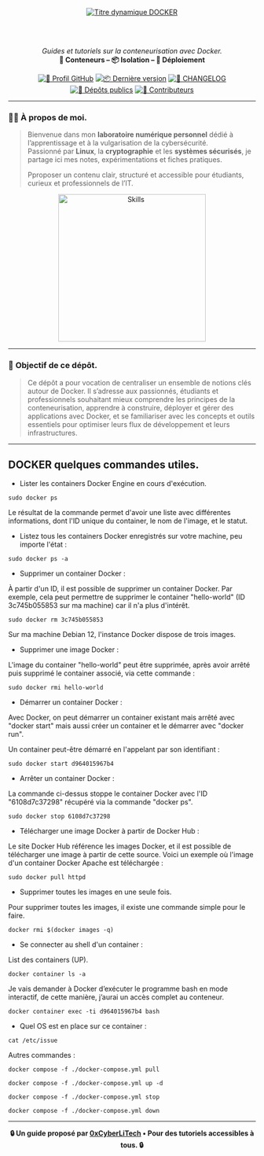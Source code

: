 <div align="center">

  <br></br>
  
  <a href="https://github.com/0xCyberLiTech">
    <img src="https://readme-typing-svg.herokuapp.com?font=JetBrains+Mono&size=50&duration=6000&pause=1000000000&color=FF0048&center=true&vCenter=true&width=1100&lines=%3EDOCKER_" alt="Titre dynamique DOCKER" />
  </a>
  
  <br></br>

  <p align="center">
    <em>Guides et tutoriels sur la conteneurisation avec Docker.</em><br>
    <b>🐳 Conteneurs – 📦 Isolation – 🚀 Déploiement</b>
  </p>

  [![🔗 Profil GitHub](https://img.shields.io/badge/Profil-GitHub-181717?logo=github&style=flat-square)](https://github.com/0xCyberLiTech)
  [![📦 Dernière version](https://img.shields.io/github/v/release/0xCyberLiTech/Docker?label=version&style=flat-square&color=blue)](https://github.com/0xCyberLiTech/Docker/releases/latest)
  [![📄 CHANGELOG](https://img.shields.io/badge/📄%20Changelog-Docker-blue?style=flat-square)](https://github.com/0xCyberLiTech/Docker/blob/main/CHANGELOG.md)
  [![📂 Dépôts publics](https://img.shields.io/badge/Dépôts-publics-blue?style=flat-square)](https://github.com/0xCyberLiTech?tab=repositories)
  [![👥 Contributeurs](https://img.shields.io/badge/👥%20Contributeurs-cliquez%20ici-007ec6?style=flat-square)](https://github.com/0xCyberLiTech/Docker/graphs/contributors)

</div>

---

### 👨‍💻 **À propos de moi.**

> Bienvenue dans mon **laboratoire numérique personnel** dédié à l’apprentissage et à la vulgarisation de la cybersécurité.  
> Passionné par **Linux**, la **cryptographie** et les **systèmes sécurisés**, je partage ici mes notes, expérimentations et fiches pratiques.  
>  
> Pproposer un contenu clair, structuré et accessible pour étudiants, curieux et professionnels de l’IT.  

<p align="center">
  <a href="https://github.com/0xCyberLiTech" target="_blank" rel="noopener">
    <img src="https://skillicons.dev/icons?i=linux,debian,bash,docker,nginx,git,vim" alt="Skills" alt="Logo techno" width="300">
  </a>
</p>

---

### 🎯 **Objectif de ce dépôt.**

> Ce dépôt a pour vocation de centraliser un ensemble de notions clés autour de Docker. Il s’adresse aux passionnés, étudiants et professionnels souhaitant mieux comprendre les principes de la conteneurisation,
> apprendre à construire, déployer et gérer des applications avec Docker, et se familiariser avec les concepts et outils essentiels pour optimiser leurs flux de développement et leurs infrastructures.

---

## DOCKER quelques commandes utiles.

- Lister les containers Docker Engine en cours d'exécution.

```
sudo docker ps
```

Le résultat de la commande permet d'avoir une liste avec différentes informations, dont l'ID unique du container, le nom de l'image, et le statut.

- Listez tous les containers Docker enregistrés sur votre machine, peu importe l'état :

```
sudo docker ps -a
```

- Supprimer un container Docker :

À partir d'un ID, il est possible de supprimer un container Docker.
Par exemple, cela peut permettre de supprimer le container "hello-world" (ID 3c745b055853 sur ma machine) car il n'a plus d'intérêt.

```
sudo docker rm 3c745b055853
```

Sur ma machine Debian 12, l'instance Docker dispose de trois images.

- Supprimer une image Docker :

L'image du container "hello-world" peut être supprimée, après avoir arrêté puis supprimé le container associé, via cette commande :

```
sudo docker rmi hello-world
```

- Démarrer un container Docker :

Avec Docker, on peut démarrer un container existant mais arrêté avec "docker start" mais aussi créer un container et le démarrer avec "docker run".


Un container peut-être démarré en l'appelant par son identifiant :
```
sudo docker start d964015967b4
```

- Arrêter un container Docker :

La commande ci-dessus stoppe le container Docker avec l'ID "6108d7c37298" récupéré via la commande "docker ps".

```
sudo docker stop 6108d7c37298
```

- Télécharger une image Docker à partir de Docker Hub :
   
Le site Docker Hub référence les images Docker, et il est possible de télécharger une image à partir de cette source. Voici un exemple où l'image d'un container Docker Apache est téléchargée :

```
sudo docker pull httpd
```

- Supprimer toutes les images en une seule fois.

Pour supprimer toutes les images, il existe une commande simple pour le faire.

```
docker rmi $(docker images -q)
```

- Se connecter au shell d'un container :

List des containers (UP).

```
docker container ls -a
```

Je vais demander à Docker d’exécuter le programme bash en mode interactif, de cette manière, j’aurai un accès complet au conteneur.

```
docker container exec -ti d964015967b4 bash
```

- Quel OS est en place sur ce container :

```
cat /etc/issue
```

Autres commandes :

```
docker compose -f ./docker-compose.yml pull
```

```
docker compose -f ./docker-compose.yml up -d
```

```
docker compose -f ./docker-compose.yml stop
```

```
docker compose -f ./docker-compose.yml down
```

---

<p align="center">
  <b>🔒 Un guide proposé par <a href="https://github.com/0xCyberLiTech">0xCyberLiTech</a> • Pour des tutoriels accessibles à tous. 🔒</b>
</p>
